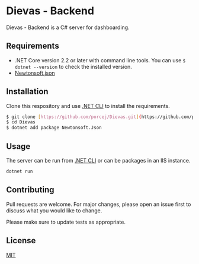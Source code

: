 # Dievas - Backend
Dievas - Backend is a C# server for dashboarding.


## Requirements
- .NET Core version 2.2 or later with command line tools.  You can use `$ dotnet --version` to check the installed version.
- [Newtonsoft.json](https://www.newtonsoft.com/json) 

## Installation
Clone this respository and use [.NET CLI](https://docs.microsoft.com/en-us/dotnet/core/tools/) to install the requirements.

```bash
$ git clone [https://github.com/porcej/Dievas.git](https://github.com/porcej/Dievas.git)
$ cd Dievas
$ dotnet add package Newtonsoft.Json
```

## Usage
The server can be run from [.NET CLI](https://docs.microsoft.com/en-us/dotnet/core/tools/) or can be packages in an IIS instance.
```bash
dotnet run

```


## Contributing
Pull requests are welcome. For major changes, please open an issue first to discuss what you would like to change.

Please make sure to update tests as appropriate.

## License
[MIT](https://choosealicense.com/licenses/mit/)
